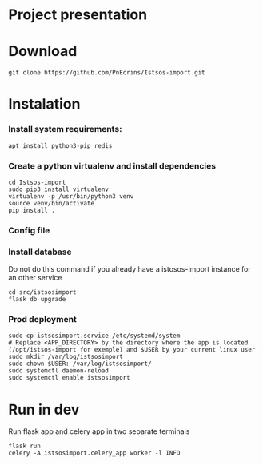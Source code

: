 # Project presentation

# Download

    git clone https://github.com/PnEcrins/Istsos-import.git

# Instalation

### Install system requirements:

    apt install python3-pip redis

### Create a python virtualenv and install dependencies

    cd Istsos-import
    sudo pip3 install virtualenv
    virtualenv -p /usr/bin/python3 venv
    source venv/bin/activate
    pip install .

### Config file

### Install database

Do not do this command if you already have a istosos-import instance for an other service

    cd src/istsosimport
    flask db upgrade

### Prod deployment

    sudo cp istsosimport.service /etc/systemd/system
    # Replace <APP_DIRECTORY> by the directory where the app is located (/opt/istsos-import for exemple) and $USER by your current linux user
    sudo mkdir /var/log/istsosimport
    sudo chown $USER: /var/log/istsosimport/
    sudo systemctl daemon-reload
    sudo systemctl enable istsosimport

# Run in dev

Run flask app and celery app in two separate terminals

    flask run
    celery -A istsosimport.celery_app worker -l INFO
